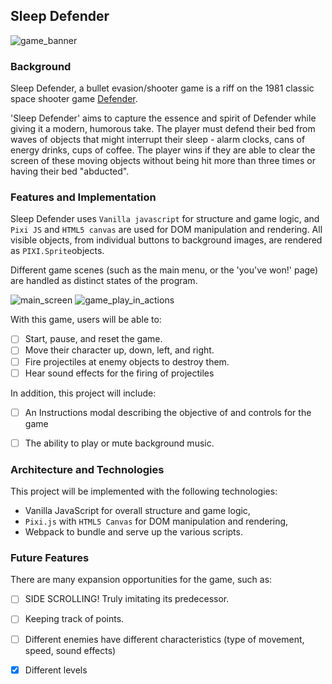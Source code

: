 ## Sleep Defender

![game_banner](http://res.cloudinary.com/liuffy/image/upload/v1487533282/sleep_defender_banner_uoeqah.png) 

### Background

Sleep Defender, a bullet evasion/shooter game is a riff on the 1981 classic space shooter game [Defender](http://www.classicgamesarcade.com/game/21638/defender.html).

'Sleep Defender' aims to capture the essence and spirit of Defender while giving it a modern, humorous take. The player must defend their bed from waves of objects that might interrupt their sleep - alarm clocks, cans of energy drinks, cups of coffee. The player wins if they are able to clear the screen of these moving objects without being hit more than three times or having their bed "abducted". 


### Features and Implementation

Sleep Defender uses `Vanilla javascript` for structure and game logic, and `Pixi JS` and `HTML5 canvas` are used for DOM manipulation and rendering. All visible objects, from individual buttons to background images, are rendered as `PIXI.Sprite`objects. 

Different game scenes (such as the main menu, or the 'you've won!' page) are handled as distinct states of the program.

![main_screen](http://res.cloudinary.com/liuffy/image/upload/c_scale,w_772/v1487534725/Screen_Shot_2017-02-19_at_12.04.55_PM_iwlkdw.png) 
![game_play_in_actions](http://res.cloudinary.com/liuffy/image/upload/v1487535480/sleep_defender_gif_tdx8lm.gif) 


With this game, users will be able to:

- [ ] Start, pause, and reset the game.
- [ ] Move their character up, down, left, and right.
- [ ] Fire projectiles at enemy objects to destroy them.
- [ ] Hear sound effects for the firing of projectiles

In addition, this project will include:

- [ ] An Instructions modal describing the objective of and controls for the game
- [ ] The ability to play or mute background music. 


### Architecture and Technologies

This project will be implemented with the following technologies:

- Vanilla JavaScript for overall structure and game logic,
- `Pixi.js` with `HTML5 Canvas` for DOM manipulation and rendering,
- Webpack to bundle and serve up the various scripts.



### Future Features

There are many expansion opportunities for the game, such as:

- [ ] SIDE SCROLLING! Truly imitating its predecessor. 
- [ ] Keeping track of points. 
- [ ] Different enemies have different characteristics (type of movement, speed, sound effects)
- [X] Different levels 

